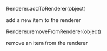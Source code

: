 <!-- Start D:\xampp\htdocs\jest\source\renderer.js -->

Renderer.addToRenderer(object)

add a new item to the renderer

Renderer.removeFromRenderer(object)

remove an item from the renderer

<!-- End D:\xampp\htdocs\jest\source\renderer.js -->
